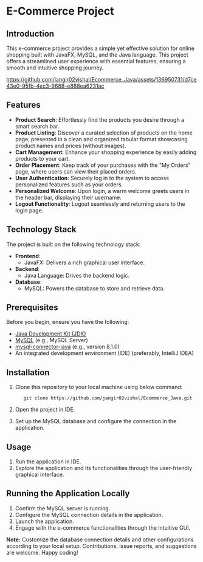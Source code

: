 # E-Commerce Project

## Introduction
This e-commerce project provides a simple yet effective solution for online shopping built with JavaFX, MySQL, and the Java language. This project offers a streamlined user experience with essential features, ensuring a smooth and intuitive shopping journey.

https://github.com/jangir02vishal/Ecommerce_Java/assets/136950731/d7ce43e0-95fb-4ec3-9688-e888ea6231ac

## Features

- **Product Search**: Effortlessly find the products you desire through a smart search bar.
- **Product Listing**: Discover a curated selection of products on the home page, presented in a clean and organized tabular format showcasing product names and prices (without images).
- **Cart Management**: Enhance your shopping experience by easily adding products to your cart.
- **Order Placement**: Keep track of your purchases with the "My Orders" page, where users can view their placed orders.
- **User Authentication**: Securely log in to the system to access personalized features such as your orders.
- **Personalized Welcome**: Upon login, a warm welcome greets users in the header bar, displaying their username.
- **Logout Functionality**: Logout seamlessly and returning users to the login page.

## Technology Stack

The project is built on the following technology stack:
- **Frontend**:
  - JavaFX: Delivers a rich graphical user interface.
- **Backend**:
  - Java Language: Drives the backend logic.
- **Database**:
  - MySQL: Powers the database to store and retrieve data.

## Prerequisites

Before you begin, ensure you have the following:
- [Java Development Kit (JDK)](https://www.oracle.com/java/technologies/javase-downloads.html)
- [MySQL](https://dev.mysql.com/downloads/mysql/) (e.g., MySQL Server)
- [mysql-connector-java](https://dev.mysql.com/downloads/connector/j/) (e.g., version 8.1.0)
- An integrated development environment (IDE) (preferably, IntelliJ IDEA)

## Installation

1. Clone this repository to your local machine using below command:

          git clone https://github.com/jangir02vishal/Ecommerce_Java.git

2. Open the project in IDE.
3. Set up the MySQL database and configure the connection in the application.

## Usage
1. Run the application in IDE.
2. Explore the application and its functionalities through the user-friendly graphical interface.

## Running the Application Locally
1. Confirm the MySQL server is running.
2. Configure the MySQL connection details in the application.
3. Launch the application.
4. Engage with the e-commerce functionalities through the intuitive GUI.

**Note:** Customize the database connection details and other configurations according to your local setup. Contributions, issue reports, and suggestions are welcome. Happy coding!
